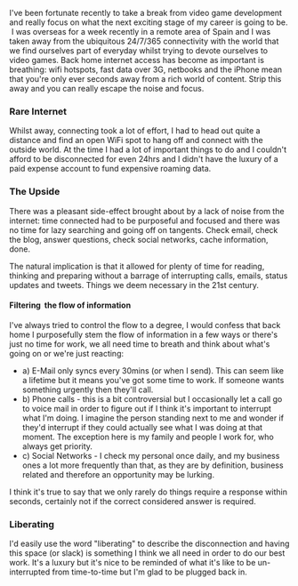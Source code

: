 
I've been fortunate recently to take a break from video game development
and really focus on what the next exciting stage of my career is going
to be.  I was overseas for a week recently in a remote area of Spain and
I was taken away from the ubiquitous 24/7/365 connectivity with the
world that we find ourselves part of everyday whilst trying to devote
ourselves to video games. Back home internet access has become as
important is breathing: wifi hotspots, fast data over 3G, netbooks and the iPhone mean that you're only ever seconds away from a rich world of
content. Strip this away and you can really escape the noise and focus.

<!-- more -->

### Rare Internet

Whilst away, connecting took a lot of effort, I had to head out quite a
distance and find an open WiFi spot to hang off and connect with the
outside world. At the time I had a lot of important things to do and I
couldn't afford to be disconnected for even 24hrs and I didn't have the
luxury of a paid expense account to fund expensive roaming data.

### The Upside

There was a pleasant side-effect brought about by a lack of noise from
the internet: time connected had to be purposeful and focused and there was no time for lazy searching and going off on tangents. Check email, check the blog, answer questions, check social networks, cache
information, done.

The natural implication is that it allowed for plenty of time for
reading, thinking and preparing without a barrage of interrupting calls,
emails, status updates and tweets. Things we deem necessary in the 21st
century.

#### Filtering  the flow of information

I've always tried to control the flow to a degree, I would confess that
back home I purposefully stem the flow of information in a few ways or
there's just no time for work, we all need time to breath and think
about what's going on or we're just
reacting:

- a) E-Mail only syncs every 30mins (or when I send). This can seem like a
  lifetime but it means you've got some time to work. If someone wants
  something urgently then they'll call.
- b) Phone calls - this is a bit controversial but I occasionally let a
  call go to voice mail in order to figure out if I think it's important
  to interrupt what I'm doing. I imagine the person standing next to me
  and wonder if they'd interrupt if they could actually see what I was
  doing at that moment. The exception here is my family and people I work
  for, who always get priority.
- c) Social Networks - I check my personal once daily, and my business
  ones a lot more frequently than that, as they are by definition,
  business related and therefore an opportunity may be lurking.

I think it's true to say that we only rarely do things require a
response within seconds, certainly not if the correct considered answer
is required.

### Liberating

I'd easily use the word "liberating" to describe the disconnection and
having this space (or slack) is something I think we all need in order
to do our best work. It's a luxury but it's nice to be reminded of what
it's like to be un-interrupted from time-to-time but I'm glad to be
plugged back in.
